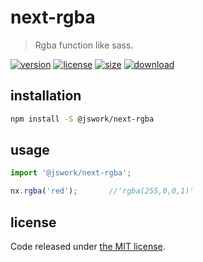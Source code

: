 # next-rgba
> Rgba function like sass.

[![version][version-image]][version-url]
[![license][license-image]][license-url]
[![size][size-image]][size-url]
[![download][download-image]][download-url]

## installation
```bash
npm install -S @jswork/next-rgba
```

## usage
```js
import '@jswork/next-rgba';

nx.rgba('red');       //'rgba(255,0,0,1)'
```

## license
Code released under [the MIT license](https://github.com/afeiship/next-rgba/blob/master/LICENSE.txt).

[version-image]: https://img.shields.io/npm/v/@jswork/next-rgba
[version-url]: https://npmjs.org/package/@jswork/next-rgba

[license-image]: https://img.shields.io/npm/l/@jswork/next-rgba
[license-url]: https://github.com/afeiship/next-rgba/blob/master/LICENSE.txt

[size-image]: https://img.shields.io/bundlephobia/minzip/@jswork/next-rgba
[size-url]: https://github.com/afeiship/next-rgba/blob/master/dist/next-rgba.min.js

[download-image]: https://img.shields.io/npm/dm/@jswork/next-rgba
[download-url]: https://www.npmjs.com/package/@jswork/next-rgba
